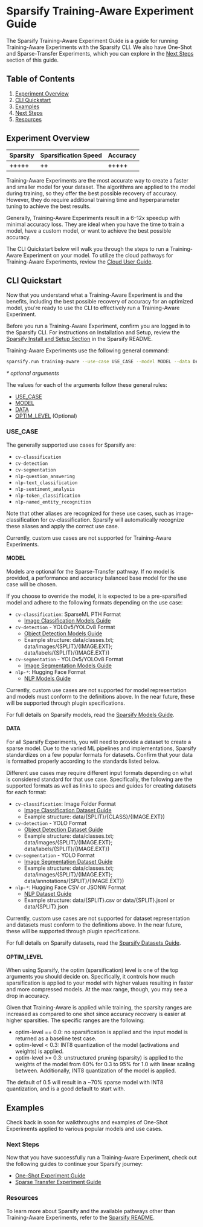 <!--
Copyright (c) 2021 - present / Neuralmagic, Inc. All Rights Reserved.

Licensed under the Apache License, Version 2.0 (the "License");
you may not use this file except in compliance with the License.
You may obtain a copy of the License at

   http://www.apache.org/licenses/LICENSE-2.0

Unless required by applicable law or agreed to in writing,
software distributed under the License is distributed on an "AS IS" BASIS,
WITHOUT WARRANTIES OR CONDITIONS OF ANY KIND, either express or implied.
See the License for the specific language governing permissions and
limitations under the License.
-->

# Sparsify Training-Aware Experiment Guide

The Sparsify Training-Aware Experiment Guide is a guide for running Training-Aware Experiments with the Sparsify CLI.
We also have One-Shot and Sparse-Transfer Experiments, which you can explore in the [Next Steps](#next-steps) section of this guide.

## Table of Contents

1. [Experiment Overview](#experiment-overview)
2. [CLI Quickstart](#cli-quickstart)
4. [Examples](#examples)
5. [Next Steps](#next-steps)
6. [Resources](#resources)

## Experiment Overview

| Sparsity  | Sparsification Speed  | Accuracy  |
|-----------|-----------------------|-----------|
| **+++++** | **++**                | **+++++** |

Training-Aware Experiments are the most accurate way to create a faster and smaller model for your dataset.
The algorithms are applied to the model during training, so they offer the best possible recovery of accuracy.
However, they do require additional training time and hyperparameter tuning to achieve the best results.

Generally, Training-Aware Experiments result in a 6–12x speedup with minimal accuracy loss. 
They are ideal when you have the time to train a model, have a custom model, or want to achieve the best possible accuracy.

The CLI Quickstart below will walk you through the steps to run a Training-Aware Experiment on your model.
To utilize the cloud pathways for Training-Aware Experiments, review the [Cloud User Guide](./cloud-user-guide.md).

## CLI Quickstart

Now that you understand what a Training-Aware Experiment is and the benefits, including the best possible recovery of accuracy for an optimized model, you're ready to use the CLI to effectively run a Training-Aware Experiment.

Before you run a Training-Aware Experiment, confirm you are logged in to the Sparsify CLI. 
For instructions on Installation and Setup, review the [Sparsify Install and Setup Section](https://github.com/neuralmagic/sparsify#1-install-and-setup) in the Sparsify README.

Training-Aware Experiments use the following general command:

```bash
sparsify.run training-aware --use-case USE_CASE --model MODEL --data DATA --optim-level OPTIM_LEVEL*
```

<i>* optional arguments</i>

The values for each of the arguments follow these general rules:
- [USE_CASE](#use_case)
- [MODEL](#model)
- [DATA](#data)
- [OPTIM_LEVEL](#optim_level) (Optional)

### USE_CASE

The generally supported use cases for Sparsify are:
- `cv-classification`
- `cv-detection`
- `cv-segmentation`
- `nlp-question_answering`
- `nlp-text_classification`
- `nlp-sentiment_analysis`
- `nlp-token_classification`
- `nlp-named_entity_recognition`

Note that other aliases are recognized for these use cases, such as image-classification for cv-classification. 
Sparsify will automatically recognize these aliases and apply the correct use case.

Currently, custom use cases are not supported for Training-Aware Experiments.

#### MODEL

Models are optional for the Sparse-Transfer pathway. 
If no model is provided, a performance and accuracy balanced base model for the use case will be chosen.

If you choose to override the model, it is expected to be a pre-sparsified model and adhere to the following formats depending on the use case:
- `cv-classification`: SparseML PTH Format
  - [Image Classification Models Guide](./models-guide.md#image-classification)
- `cv-detection` - YOLOv5/YOLOv8 Format 
  - [Object Detection Models Guide](./models-guide.md#object-detection)
  - Example structure: data/classes.txt; data/images/{SPLIT}/{IMAGE.EXT}; data/labels/{SPLIT}/{IMAGE.EXT})
- `cv-segmentation` - YOLOv5/YOLOv8 Format
  - [Image Segmentation Models Guide](./models-guide.md#image-segmentation)
- `nlp-*`: Hugging Face Format
  - [NLP Models Guide](./models-guide.md#nlp)

Currently, custom use cases are not supported for model representation and models must conform to the definitions above.
In the near future, these will be supported through plugin specifications.

For full details on Sparsify models, read the [Sparsify Models Guide](./models-guide.md).

#### DATA

For all Sparsify Experiments, you will need to provide a dataset to create a sparse model.
Due to the varied ML pipelines and implementations, Sparsify standardizes on a few popular formats for datasets.
Confirm that your data is formatted properly according to the standards listed below.

Different use cases may require different input formats depending on what is considered standard for that use case.
Specifically, the following are the supported formats as well as links to specs and guides for creating datasets for each format:
- `cv-classification`: Image Folder Format
  - [Image Classification Dataset Guide](./datasets-guide.md#image-classification)
  - Example structure: data/{SPLIT}/{CLASS}/{IMAGE.EXT})
- `cv-detection` - YOLO Format 
  - [Object Detection Dataset Guide](./datasets-guide.md#object-detection)
  - Example structure: data/classes.txt; data/images/{SPLIT}/{IMAGE.EXT}; data/labels/{SPLIT}/{IMAGE.EXT})
- `cv-segmentation` - YOLO Format
  - [Image Segmentation Dataset Guide](./datasets-guide.md#image-segmentation)
  - Example structure: data/classes.txt; data/images/{SPLIT}/{IMAGE.EXT}; data/annotations/{SPLIT}/{IMAGE.EXT})
- `nlp-*`: Hugging Face CSV or JSONW Format
  - [NLP Dataset Guide](./datasets-guide.md#nlp)
  - Example structure: data/{SPLIT}.csv or data/{SPLIT}.jsonl or data/{SPLIT}.json

Currently, custom use cases are not supported for dataset representation and datasets must conform to the definitions above. 
In the near future, these will be supported through plugin specifications.

For full details on Sparsify datasets, read the [Sparsify Datasets Guide](./datasets-guide.md).

#### OPTIM_LEVEL

When using Sparsify, the optim (sparsification) level is one of the top arguments you should decide on. 
Specifically, it controls how much sparsification is applied to your model with higher values resulting in faster and more compressed models. 
At the max range, though, you may see a drop in accuracy.

Given that Training-Aware is applied while training, the sparsity ranges are increased as compared to one shot since accuracy recovery is easier at higher sparsities.
The specific ranges are the following:
- optim-level == 0.0: no sparsification is applied and the input model is returned as a baseline test case.
- optim-level < 0.3: INT8 quantization of the model (activations and weights) is applied.
- optim-level >= 0.3: unstructured pruning (sparsity) is applied to the weights of the model from 60% for 0.3 to 95% for 1.0 with linear scaling between. 
  Additionally, INT8 quantization of the model is applied.

The default of 0.5 will result in a ~70% sparse model with INT8 quantization, and is a good default to start with.

## Examples

Check back in soon for walkthroughs and examples of One-Shot Experiments applied to various popular models and use cases.
 
### Next Steps 

Now that you have successfully run a Training-Aware Experiment, check out the following guides to continue your Sparsify journey:
- [One-Shot Experiment Guide](./one-shot-experiment-guide.md)
- [Sparse Transfer Experiment Guide](./sparse-transfer-experiment-guide.md)
 
### Resources

To learn more about Sparsify and the available pathways other than Training-Aware Experiments, refer to the [Sparsify README](../README.md).
